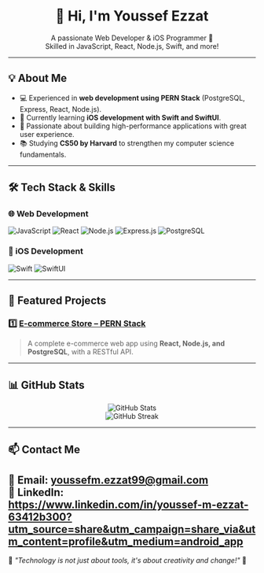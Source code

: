 <h1 align="center">👋 Hi, I'm Youssef Ezzat</h1>

<p align="center">
  A passionate Web Developer & iOS Programmer 🚀<br>
  Skilled in JavaScript, React, Node.js, Swift, and more!
</p>

---

## 💡 About Me  
- 💻 Experienced in **web development using PERN Stack** (PostgreSQL, Express, React, Node.js).  
- 🍏 Currently learning **iOS development with Swift and SwiftUI**.  
- 🎯 Passionate about building high-performance applications with great user experience.  
- 📚 Studying **CS50 by Harvard** to strengthen my computer science fundamentals.  

---

## 🛠️ Tech Stack & Skills  
### **🌐 Web Development**
![JavaScript](https://img.shields.io/badge/-JavaScript-F7DF1E?style=flat&logo=javascript&logoColor=black)
![React](https://img.shields.io/badge/-React-61DAFB?style=flat&logo=react&logoColor=black)
![Node.js](https://img.shields.io/badge/-Node.js-339933?style=flat&logo=node.js&logoColor=white)
![Express.js](https://img.shields.io/badge/-Express.js-000000?style=flat&logo=express&logoColor=white)
![PostgreSQL](https://img.shields.io/badge/-PostgreSQL-336791?style=flat&logo=postgresql&logoColor=white)

### **📱 iOS Development**
![Swift](https://img.shields.io/badge/-Swift-FA7343?style=flat&logo=swift&logoColor=white)
![SwiftUI](https://img.shields.io/badge/-SwiftUI-007AFF?style=flat&logo=apple&logoColor=white)

---

## 📌 Featured Projects  
### **1️⃣ [E-commerce Store – PERN Stack](https://github.com/iamyoussefezzat/store-pern_stack)**
> A complete e-commerce web app using **React, Node.js, and PostgreSQL**, with a RESTful API.


---

## 📊 GitHub Stats  

<p align="center">
  <img src="https://github-readme-stats.vercel.app/api?username=iamyoussefezzat&show_icons=true&theme=radical" alt="GitHub Stats">
  <br>
  <img src="https://github-readme-streak-stats.herokuapp.com/?user=iamyoussefezzat&theme=radical" alt="GitHub Streak">
</p>

---

## 📫 Contact Me  
📧 **Email**: youssefm.ezzat99@gmail.com  
🔗 **LinkedIn**: https://www.linkedin.com/in/youssef-m-ezzat-63412b300?utm_source=share&utm_campaign=share_via&utm_content=profile&utm_medium=android_app   
---

🎯 *"Technology is not just about tools, it's about creativity and change!"* 🚀